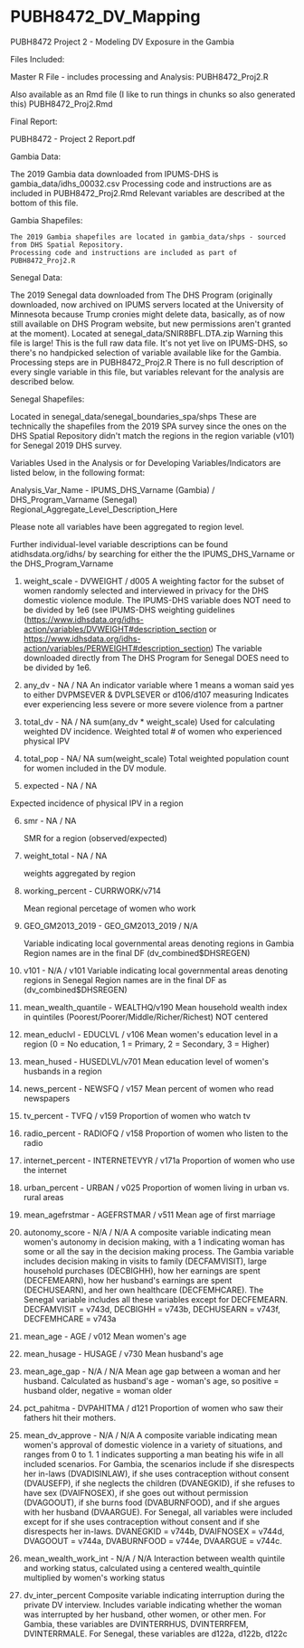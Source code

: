 # PUBH8472_DV_Mapping
PUBH8472 Project 2 - Modeling DV Exposure in the Gambia

Files Included:

Master R File - includes processing and Analysis:
  PUBH8472_Proj2.R

Also available as an Rmd file (I like to run things in chunks so also generated this)
  PUBH8472_Proj2.Rmd

Final Report:

  PUBH8472 - Project 2 Report.pdf

Gambia Data:

  The 2019 Gambia data downloaded from IPUMS-DHS is gambia_data/idhs_00032.csv
  Processing code and instructions are as included in PUBH8472_Proj2.Rmd
  Relevant variables are described at the bottom of this file.

Gambia Shapefiles:

    The 2019 Gambia shapefiles are located in gambia_data/shps - sourced from DHS Spatial Repository. 
    Processing code and instructions are included as part of PUBH8472_Proj2.R
    
Senegal Data:

  The 2019 Senegal data downloaded from The DHS Program (originally downloaded, now archived on IPUMS servers located at the University of Minnesota because Trump cronies might delete data, basically, as of now still available on DHS Program website, but new permissions aren't granted at the moment). 
  Located at senegal_data/SNIR8BFL.DTA.zip
  Warning this file is large! This is the full raw data file. It's not yet live on IPUMS-DHS, so there's no handpicked selection of variable available like for the Gambia. Processing steps are in PUBH8472_Proj2.R
  There is no full description of every single variable in this file, but variables relevant for the analysis are described below. 

Senegal Shapefiles:

  Located in senegal_data/senegal_boundaries_spa/shps
  These are technically the shapefiles from the 2019 SPA survey since the ones on the DHS Spatial Repository didn't match the regions in the region variable (v101) for Senegal 2019 DHS survey.

Variables Used in the Analysis or for Developing Variables/Indicators are listed below, in the following format:

Analysis_Var_Name - IPUMS_DHS_Varname (Gambia) / DHS_Program_Varname (Senegal)
       Regional_Aggregate_Level_Description_Here

Please note all variables have been aggregated to region level.

Further individual-level variable descriptions can be found atidhsdata.org/idhs/ by searching for either the the IPUMS_DHS_Varname or the DHS_Program_Varname

1. weight_scale - DVWEIGHT / d005
     A weighting factor for the subset of women  randomly selected and interviewed in privacy for the DHS domestic violence module. 
     The IPUMS-DHS variable does NOT need to be divided by 1e6 (see IPUMS-DHS weighting guidelines (https://www.idhsdata.org/idhs-action/variables/DVWEIGHT#description_section or https://www.idhsdata.org/idhs-action/variables/PERWEIGHT#description_section)
    The variable downloaded directly from The DHS Program for Senegal DOES need to be divided by 1e6. 

2. any_dv - NA / NA 
   An indicator variable where 1 means a woman said yes to either DVPMSEVER & DVPLSEVER or d106/d107 measuring 
   Indicates ever experiencing less severe or more severe violence from a partner

3. total_dv - NA / NA
   sum(any_dv * weight_scale)
   Used for calculating weighted DV incidence. Weighted total # of women who experienced physical IPV

4. total_pop - NA/ NA
   sum(weight_scale)
   Total weighted population count for women included in the DV module.

5. expected - NA / NA

  Expected incidence of physical IPV in a region

6. smr - NA / NA

   SMR for a region (observed/expected)

7. weight_total - NA / NA

   weights aggregated by region

8. working_percent - CURRWORK/v714

   Mean regional percetage of women who work

9. GEO_GM2013_2019 - GEO_GM2013_2019 / N/A

   Variable indicating local governmental areas denoting regions in Gambia
   Region names are in the final DF (dv_combined$DHSREGEN)

10. v101 - N/A / v101
    Variable indicating local governmental areas denoting regions in Senegal
    Region names are in the final DF as (dv_combined$DHSREGEN)

12. mean_wealth_quantile - WEALTHQ/v190
    Mean household wealth index in quintiles (Poorest/Poorer/Middle/Richer/Richest)
    NOT centered

13. mean_educlvl - EDUCLVL / v106
    Mean women's education level in a region (0 = No education, 1 = Primary, 2 = Secondary, 3 = Higher)

14. mean_hused - HUSEDLVL/v701
    Mean education level of women's husbands in a region

15. news_percent - NEWSFQ / v157
    Mean percent of women who read newspapers

16. tv_percent - TVFQ / v159
    Proportion of women who watch tv

17. radio_percent - RADIOFQ / v158
    Proportion of women who listen to the radio
  
18. internet_percent - INTERNETEVYR / v171a
  Proportion of women who use the internet

19. urban_percent - URBAN / v025
  Proportion of women living in urban vs. rural areas
  
20. mean_agefrstmar - AGEFRSTMAR / v511
  Mean age of first marriage

21. autonomy_score - N/A / N/A
  A composite variable indicating mean women's autonomy in decision making, with a 1 indicating woman has some or all the say in the decision making process. The Gambia variable includes decision making in visits to family (DECFAMVISIT), large household purchases (DECBIGHH), how her earnings are spent (DECFEMEARN), how her husband's earnings are spent (DECHUSEARN), and her own healthcare (DECFEMHCARE).
  The Senegal variable includes all these variables except for DECFEMEARN. DECFAMVISIT = v743d, DECBIGHH = v743b, DECHUSEARN = v743f, DECFEMHCARE = v743a

23. mean_age - AGE / v012
  Mean women's age

24. mean_husage - HUSAGE / v730
  Mean husband's age
  
25. mean_age_gap - N/A / N/A
  Mean age gap between a woman and her husband. Calculated as husband's age - woman's age, so positive = husband older, negative = woman older

26. pct_pahitma - DVPAHITMA / d121 
    Proportion of women who saw their fathers hit their mothers.

27. mean_dv_approve - N/A / N/A
  A composite variable indicating mean women's approval of domestic violence in a variety of situations, and ranges from 0 to 1. 1 indicates supporting a man beating his wife in all included scenarios. For Gambia, the scenarios include if she disrespects her in-laws (DVADISINLAW), if she uses contraception without consent (DVAUSEFP), if she neglects the children (DVANEGKID), if she refuses to have sex (DVAIFNOSEX), if she goes out without permission (DVAGOOUT), if she burns food (DVABURNFOOD), and if she argues with her husband (DVAARGUE). 
  For Senegal, all variables were included except for if she uses contraception without consent and if she disrespects her in-laws. DVANEGKID = v744b, DVAIFNOSEX = v744d, DVAGOOUT = v744a, DVABURNFOOD = v744e, DVAARGUE = v744c.

29. mean_wealth_work_int - N/A / N/A
    Interaction between wealth quintile and working status, calculated using a centered wealth_quintile multiplied by women's working status
    
31. dv_inter_percent
  Composite variable indicating interruption during the private DV interview. Includes variable indicating whether the woman was interrupted by her husband, other women, or other men. For Gambia, these variables are DVINTERRHUS, DVINTERRFEM, DVINTERRMALE. For Senegal, these variables are d122a, d122b, d122c

